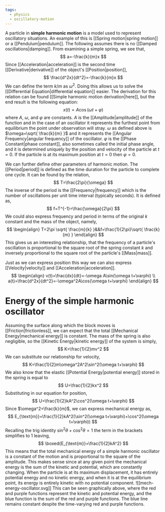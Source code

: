 ```yaml
---
tags:
  - physics
  - oscillatory-motion
---
```

A particle in **simple harmonic motion** is a model used to represent oscillatory situations. An example of this is [[Spring motion|spring motion]] or a [[Pendulum|pendulum]]. The following assumes there is no [[Damped oscillations|damping]]. From examining a simple spring, we see that,
$$
a=-\frac{k}{m}x
$$
Since [[Acceleration|acceleration]] is the second time [[Derivative|derivative]] of the object's [[Position|position]],
$$
\frac{d^2x}{dt^2}=-\frac{k}{m}x
$$
We can define the term $k/m$ as $\omega^2$. Doing this allows us to solve the [[Differential Equation|differential equation]] easier. The derivation for this relation can be found [[Simple harmonic motion derivation|here]], but the end result is the following equation:
$$
x(t)=A \cos(\omega t+\varphi)
$$
where $A$, $\omega$, and $\varphi$ are constants. $A$ is the [[Amplitude|amplitude]] of the function and in the case of an oscillator it represents the furthest point from equilibrium the point under observation will stray. $\omega$ as defined above is $\omega=\sqrt{ \frac{k}{m} }$ and it represents the [[Angular Frequency|angular frequency]] of the oscillator. $\varphi$ is the [[Phase Constant|phase constant]], also sometimes called the initial phase angle, and it is determined uniquely by the position and velocity of the particle at $t=0$. If the particle is at its maximum position at $t=0$ then $\varphi=0$. 

We can further define other parameters of harmonic motion. The [[Period|period]] is defined as the time duration for the particle to complete one cycle. It can be found by the relation,
$$
T=\frac{2\pi}{\omega}
$$
The inverse of the period is the [[Frequency|frequency]] which is the number of oscillations per unit time interval (typically seconds). It is defined as,
$$
f=T^{-1}=\frac{\omega}{2\pi}
$$
We could also express frequency and period in terms of the original $k$ constant and the mass of the object, namely,
$$
\begin{align}
T=2\pi \sqrt{ \frac{m}{k} }&&f=\frac{1}{2\pi}\sqrt{ \frac{k}{m} }
\end{align}
$$
This gives us an interesting relationship, that the frequency of a particle's oscillation is proportional to the square root of the spring constant $k$ and inversely proportional to the square root of the particle's [[Mass|mass]].

Just as we can express position this way we can also express [[Velocity|velocity]] and [[Acceleration|acceleration]]. 
$$
\begin{align}
v(t)=\frac{dx}{dt}=-\omega A\sin(\omega t+\varphi) \\
a(t)=\frac{d^2x}{dt^2}=-\omega^2A\cos(\omega t+\varphi)
\end{align}
$$
# Energy of the simple harmonic oscillator
Assuming the surface along which the block moves is [[Friction|frictionless]], we can expect that the total [[Mechanical Energy|mechanical energy]] is constant. The mass of the spring is also negligible, so the [[Kinetic Energy|kinetic energy]] of the system is simply,
$$
K=\frac{1}{2}mv^2
$$
We can substitute our relationship for velocity,
$$
K=\frac{1}{2}m\omega^2A^2\sin^2(\omega t+\varphi)
$$
We also know that the elastic [[Potential Energy|potential energy]] stored in the spring is equal to
$$
U=\frac{1}{2}kx^2
$$
Substituting in our equation for position,
$$
U=\frac{1}{2}kA^2\cos^2(\omega t+\varphi)
$$
Since $\omega^2=\frac{k}{m}$, we can express mechanical energy as,
$$
E_{\text{m}}=\frac{1}{2}kA^2(\sin^2(\omega t+\varphi)+\cos^2(\omega t+\varphi))
$$
Recalling the trig identity $\sin^2\theta+\cos^2\theta=1$ the term in the brackets simplifies to $1$ leaving,
$$
\boxed{E_{\text{m}}=\frac{1}{2}kA^2}
$$
This means that the total mechanical energy of a simple harmonic oscillator is a constant of the motion and is proportional to the square of the amplitude. This makes sense since at any given point the mechanical energy is the sum of the kinetic and potential, which  are constantly changing. When the particle is at its maximum displacement, it has entirely potential energy and no kinetic energy, and when it is at the equilibrium point, its energy is entirely kinetic with no potential component.
![[mech-energy-oscillator.svg]]
This can be seen graphically above, where the red and purple functions represent the kinetic and potential energy, and the blue function is the sum of the red and purple functions. The blue line remains constant despite the time-varying red and purple functions.